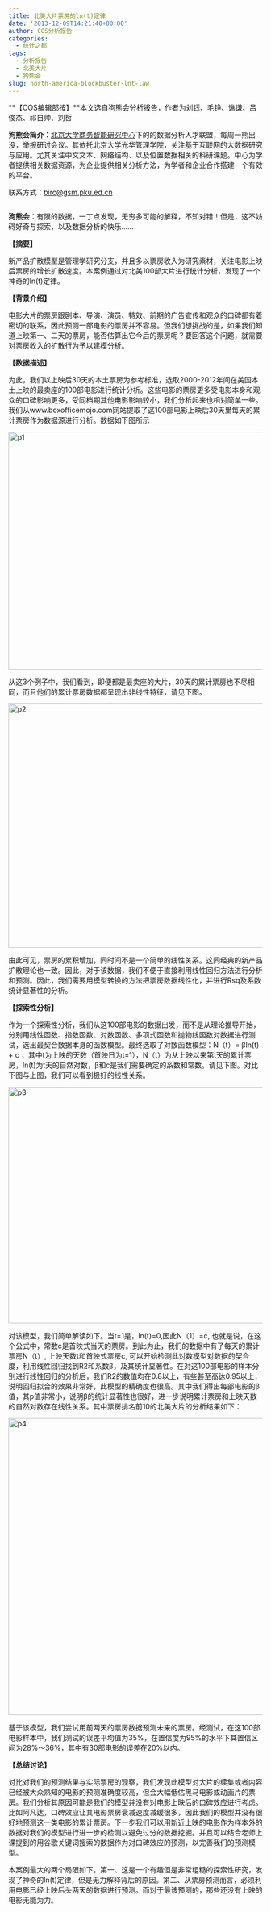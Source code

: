 ```yaml
---
title: 北美大片票房的ln(t)定律
date: '2013-12-09T14:21:40+00:00'
author: COS分析报告
categories:
  - 统计之都
tags:
  - 分析报告
  - 北美大片
  - 狗熊会
slug: north-america-blockbuster-lnt-law
---
```


**【COS编辑部按】**本文选自狗熊会分析报告，作者为刘钰、毛铮、谯谦、吕俊杰、祁自帅、刘哲

**狗熊会简介：**<a href="http://birc.gsm.pku.edu.cn/" target="_blank">北京大学商务智能研究中心</a>下的的数据分析人才联盟，每周一熊出没，举报研讨会议。其依托北京大学光华管理学院，关注基于互联网的大数据研究与应用。尤其关注中文文本、网络结构、以及位置数据相关的科研课题。中心为学者提供相关数据资源，为企业提供相关分析方法，为学者和企业合作搭建一个有效的平台。

联系方式：<a href="mailto:birc@gsm.pku.ed.cn" target="_blank">birc@gsm.pku.ed.cn</a>

<img alt="" src="http://mmbiz.qpic.cn/mmbiz/1y1ObuUF34yCzwIsgakR6utTcdQ5kknwfOtEUO4IecicnscIQu1UOWs9TBUamjVLFk3XGVY0agImic1bS8RI2y6w/0" data-src="http://mmbiz.qpic.cn/mmbiz/1y1ObuUF34yCzwIsgakR6utTcdQ5kknwfOtEUO4IecicnscIQu1UOWs9TBUamjVLFk3XGVY0agImic1bS8RI2y6w/0" />

<div>
  <p>
    <strong>狗熊会</strong>：有限的数据，一丁点发现，无穷多可能的解释，不知对错！但是，这不妨碍好奇与探索，以及数据分析的快乐&#8230;&#8230;
  </p>
  
  <p>
    <strong>【摘要】</strong>
  </p>
  
  <p>
    新产品扩散模型是管理学研究分支，并且多以票房收入为研究素材，关注电影上映后票房的增长扩散速度。本案例通过对北美100部大片进行统计分析，发现了一个神奇的ln(t)定律。<!--more-->
  </p>
  
  <p>
    <strong>【背景介绍】</strong>
  </p>
  
  <p>
    电影大片的票房跟剧本、导演、演员、特效、前期的广告宣传和观众的口碑都有着密切的联系，因此预测一部电影的票房并不容易。但我们想挑战的是，如果我们知道上映第一、二天的票房，能否估算出它今后的票房呢？要回答这个问题，就需要对票房收入的扩散行为予以建模分析。
  </p>
  
  <p>
    <strong>【数据描述】</strong>
  </p>
  
  <p>
    为此，我们以上映后30天的本土票房为参考标准，选取2000-2012年间在美国本土上映的最卖座的100部电影进行统计分析。这些电影的票房更多受电影本身和观众的口碑影响更多，受同档期其他电影影响较小，我们分析起来也相对简单一些。我们从www.boxofficemojo.com网站提取了这100部电影上映后30天里每天的累计票房作为数据源进行分析。数据如下图所示
  </p>
  
  <p>
    <a href="https://cos.name/wp-content/uploads/2013/12/p1.jpg"><img alt="p1" src="https://cos.name/wp-content/uploads/2013/12/p1.jpg" width="897" height="471" /></a>
  </p>
  
  <p>
    从这3个例子中，我们看到，即便都是最卖座的大片，30天的累计票房也不尽相同，而且他们的累计票房数据都呈现出非线性特征，请见下图。
  </p>
  
  <p>
    <a href="https://cos.name/wp-content/uploads/2013/12/p2.jpg"><img alt="p2" src="https://cos.name/wp-content/uploads/2013/12/p2.jpg" width="898" height="484" /></a>
  </p>
  
  <p>
    由此可见，票房的累积增加，同时间不是一个简单的线性关系。这同经典的新产品扩散理论也一致。因此，对于该数据，我们不便于直接利用线性回归方法进行分析和预测。因此，我们需要用模型转换的方法把票房数据线性化，并进行Rsq及系数统计显著性的分析。
  </p>
  
  <p>
    <strong>【探索性分析】</strong>
  </p>
  
  <p>
    作为一个探索性分析，我们从这100部电影的数据出发，而不是从理论推导开始，分别用线性函数、指数函数、对数函数、多项式函数和抛物线函数对数据进行测试，选出最契合数据本身的函数模型。最终选取了对数函数模型：N（t）= βln(t) + c ，其中t为上映的天数（首映日为t=1），N（t）为从上映以来第t天的累计票房，ln(t)为t天的自然对数，β和c是我们需要确定的系数和常数。请见下图。对比下图与上图，我们可以看到极好的线性关系。
  </p>
  
  <p>
    <a href="https://cos.name/wp-content/uploads/2013/12/p3.jpg"><img alt="p3" src="https://cos.name/wp-content/uploads/2013/12/p3.jpg" width="895" height="469" /></a>
  </p>
  
  <p>
    对该模型，我们简单解读如下。当t=1是，ln(t)=0,因此N（1）=c, 也就是说，在这个公式中，常数c是首映式当天的票房。到此为止，我们的数据中有了每天的累计票房N（t）, 上映天数t和首映式票房c, 可以开始检测此对数模型对数据的契合度，利用线性回归找到R2和系数β，及其统计显著性。在对这100部电影的样本分别进行线性回归的分析后，我们R2的数值均在0.8以上，有些甚至高达0.95以上，说明回归拟合的效果非常好，此模型的精确度也很高。其中我们得出每部电影的β值，其p值非常小，说明β的统计显著性也很好，进一步说明累计票房和上映天数的自然对数存在线性关系。其中票房排名前10的北美大片的分析结果如下：
  </p>
  
  <p>
    <a href="https://cos.name/wp-content/uploads/2013/12/p4.jpg"><img alt="p4" src="https://cos.name/wp-content/uploads/2013/12/p4.jpg" width="1063" height="589" /></a>
  </p>
  
  <p>
    基于该模型，我们尝试用前两天的票房数据预测未来的票房。经测试，在这100部电影样本中，我们测试的误差平均值为35%，在置信度为95%的水平下其置信区间为28%～36%，其中有30部电影的误差在20%以内。
  </p>
  
  <p>
    <strong>【总结讨论】</strong>
  </p>
  
  <p>
    对比对我们的预测结果与实际票房的观察，我们发现此模型对大片的续集或者内容已经被大众熟知的电影的预测准确度较高，但会大幅低估黑马电影或动画片的票房。我们分析其原因可能是我们的模型并没有对电影上映后的口碑效应进行考虑。比如阿凡达，口碑效应让其电影票房衰减速度减缓很多，因此我们的模型并没有很好地预测这一类电影的累计票房。下一步我们可以用新近上映的电影作为样本外的数据对我们的模型进行进一步的检测以避免过分的数据挖掘。并且可以结合老师上课提到的用谷歌关键词搜索的数据作为对口碑效应的预测，以完善我们的预测模型。
  </p>
  
  <p>
    本案例最大的两个局限如下。第一、这是一个有趣但是非常粗糙的探索性研究，发现了神奇的ln(t)定律，但是无力解释背后的原因。第二、从票房预测而言，必须利用电影已经上映后头两天的数据进行预测。而对于最该预测的，那些还没有上映的电影无能为力。
  </p>
</div>
